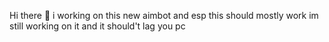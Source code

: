  Hi there 👋
i working on this new aimbot and esp this should mostly work im still working on it and it should't lag you pc
